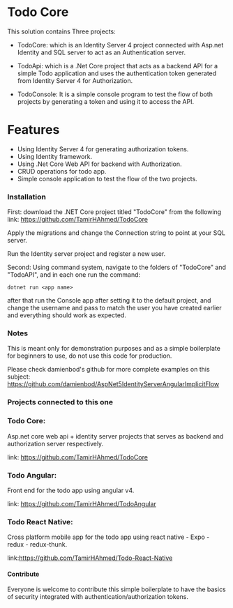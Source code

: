 # Todo Core

This solution contains Three projects:
  - TodoCore: which is an Identity Server 4 project connected with Asp.net Identity and SQL server to act as an Authentication server.
  
  - TodoApi: which is a .Net Core project that acts as a backend API for a simple Todo application and uses the authentication token generated from Identity Server 4 for Authorization.

  - TodoConsole: It is a simple console program to test the flow of both projects by generating a token and using it to access the API.


# Features

  - Using Identity Server 4 for generating authorization tokens.
  - Using Identity framework.
  - Using .Net Core Web API for backend with Authorization.
  - CRUD operations for todo app.
  - Simple console application to test the flow of the two projects.

### Installation

First: download the .NET Core project titled "TodoCore" from the following 
link: https://github.com/TamirHAhmed/TodoCore

Apply the migrations and change the Connection string to point at your SQL server.

Run the Identity server project and register a new user.

Second: Using command system, navigate to the folders of "TodoCore" and "TodoAPI", and in each one run the command:
```
dotnet run <app name>
```
after that run the Console app after setting it to the default project, and change the username and pass to match the user you have created earlier and everything should work as expected.

### Notes

This is meant only for demonstration purposes and as a simple boilerplate for beginners to use, do not use this code for production.

Please check damienbod's github for more complete examples on this subject:
https://github.com/damienbod/AspNet5IdentityServerAngularImplicitFlow


### Projects connected to this one

### Todo Core:
Asp.net core web api + identity server projects that serves as backend and authorization server respectively.

link: https://github.com/TamirHAhmed/TodoCore

### Todo Angular:
Front end for the todo app using angular v4.

link: https://github.com/TamirHAhmed/TodoAngular

### Todo React Native:
Cross platform mobile app for the todo app using react native - Expo - redux - redux-thunk.

link:https://github.com/TamirHAhmed/Todo-React-Native


#### Contribute

Everyone is welcome to contribute this simple boilerplate to have the basics of security integrated with authentication/authorization tokens.
